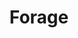 ---
codehost: https://github.com/https://github.com/teamforage
linkedin: https://linkedin.com/company/foragepayments
logohandle: joinforage
sort: forage
title: Forage
twitter: https://x.com/joinforage
website: https://www.joinforage.com/
---